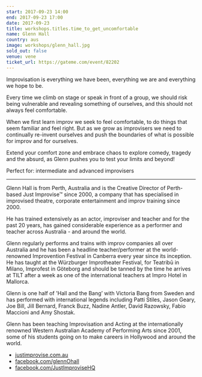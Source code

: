 ```yaml
---
start: 2017-09-23 14:00
end: 2017-09-23 17:00
date: 2017-09-23
title: workshops.titles.time_to_get_uncomfortable
name: Glenn Hall
country: aus
image: workshops/glenn_hall.jpg
sold_out: false
venue: vene
ticket_url: https://gateme.com/event/82202
---
```


Improvisation is everything we have been, everything we are and everything
we hope to be.

Every time we climb on stage or speak in front of a group, we should risk
being vulnerable and revealing something of ourselves, and this should not
always feel comfortable.

When we first learn improv we seek to feel comfortable, to do things that
seem familiar and feel right. But as we grow as improvisers we need to
continually re-invent ourselves and push the boundaries of what is possible
for improv and for ourselves.

Extend your comfort zone and embrace chaos to explore comedy, tragedy and
the absurd, as Glenn pushes you to test your limits and beyond!

​Perfect for: intermediate and advanced improvisers
 
---

Glenn Hall is from Perth, Australia and is the Creative Director of
Perth-based Just Improvise™ since 2000, a company that has specialised
in improvised theatre, corporate entertainment and improv training since 2000.

​He has trained extensively as an actor, improviser and teacher and for
the past 20 years, has gained considerable experience as a performer and
teacher across Australia - and around the world.

Glenn regularly performs and trains with improv companies all over Australia
and he has been a headline teacher/performer at the world-renowned
Improvention Festival in Canberra every year since its inception.
He has taught at the Würzburger Improtheater Festival, for Teatribū in Milano,
Improfest in Göteborg and should be tanned by the time he arrives at TILT
after a week as one of the international teachers at Impro Hotel in Mallorca.
 
Glenn is one half of 'Hall and the Bang’ with Victoria Bang from Sweden and has
performed with international legends including Patti Stiles, Jason Geary, Joe Bill,
Jill Bernard, Franck Buzz, Nadine Antler, David Razowsky, Fabio Maccioni and
Amy Shostak.
 
Glenn has been teaching Improvisation and Acting at the internationally
renowned Western Australian Academy of Performing Arts since 2001, some of
his students going on to make careers in Hollywood and around the world.
 
- [justimprovise.com.au](https://justimprovise.com.au)
- [facebook.com/glennOhall](https://www.facebook.com/glennOhall)
- [facebook.com/JustImproviseHQ](https://www.facebook.com/JustImproviseHQ)

